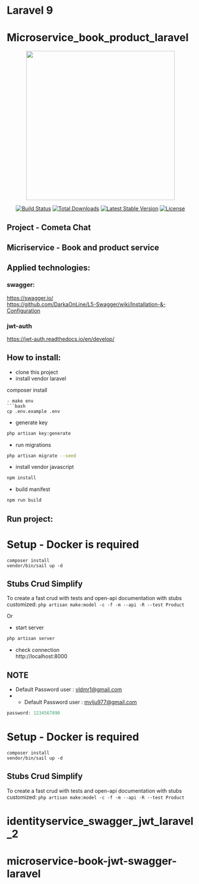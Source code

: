 # Laravel 9

# Microservice_book_product_laravel
<p align="center"><a href="https://laravel.com" target="_blank"><img src="https://raw.githubusercontent.com/laravel/art/master/logo-lockup/5%20SVG/2%20CMYK/1%20Full%20Color/laravel-logolockup-cmyk-red.svg" width="400"></a></p>

<p align="center">
<a href="https://travis-ci.org/laravel/framework"><img src="https://travis-ci.org/laravel/framework.svg" alt="Build Status"></a>
<a href="https://packagist.org/packages/laravel/framework"><img src="https://img.shields.io/packagist/dt/laravel/framework" alt="Total Downloads"></a>
<a href="https://packagist.org/packages/laravel/framework"><img src="https://img.shields.io/packagist/v/laravel/framework" alt="Latest Stable Version"></a>
<a href="https://packagist.org/packages/laravel/framework"><img src="https://img.shields.io/packagist/l/laravel/framework" alt="License"></a>
</p>

## Project - Cometa Chat 
## Micriservice - Book and product service
## Applied technologies:
### swagger:
https://swagger.io/     
https://github.com/DarkaOnLine/L5-Swagger/wiki/Installation-&-Configuration
### jwt-auth 
https://jwt-auth.readthedocs.io/en/develop/

## How to install:
- clone this project
- install vendor laravel

composer install
```
- make env
```bash
cp .env.example .env
```
- generate key
```bash
php artisan key:generate
```
- run migrations
```bash
php artisan migrate --seed
```
- install vendor javascript
```bash
npm install
```
- build manifest
```bash
npm run build
```
## Run project:
# Setup - Docker is required

```
composer install
vendor/bin/sail up -d
```

## Stubs Crud Simplify

To create a fast crud with tests and open-api documentation with stubs customized:
`php artisan make:model -c -f -m --api -R --test Product`

Or

- start server
```bash
php artisan server
```

- check connection <br>
http://localhost:8000
## NOTE

- Default Password user : vldmr1@gmail.com<br>
- - Default Password user : mvlju977@gmail.com<br>
```php
password: 1234567890
```

# Setup - Docker is required

```
composer install
vendor/bin/sail up -d
```

## Stubs Crud Simplify

To create a fast crud with tests and open-api documentation with stubs customized:
`php artisan make:model -c -f -m --api -R --test Product`
# identityservice_swagger_jwt_laravel_2
# microservice-book-jwt-swagger-laravel
